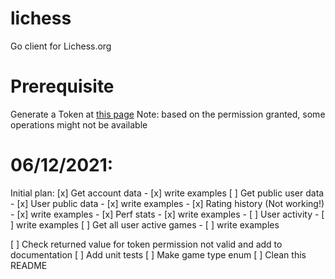# lichess
Go client for Lichess.org


# Prerequisite 
Generate a Token at [this page](https://lichess.org/account/oauth/token/create?)
Note: based on the permission granted, some operations might not be available

# 06/12/2021:
Initial plan:
[x] Get account data
    - [x] write examples
[ ] Get public user data
    - [x] User public data
      - [x] write examples
    - [x] Rating history (Not working!)
      - [x] write examples
    - [x] Perf stats
      - [x] write examples
    - [ ] User activity
      - [ ] write examples
[ ] Get all user active games
    - [ ] write examples

[ ] Check returned value for token permission not valid and add to documentation
[ ] Add unit tests
[ ] Make game type enum
[ ] Clean this README
